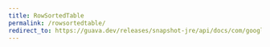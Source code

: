 ```yaml
---
title: RowSortedTable
permalink: /rowsortedtable/
redirect_to: https://guava.dev/releases/snapshot-jre/api/docs/com/google/common/collect/RowSortedTable.html
---
```


